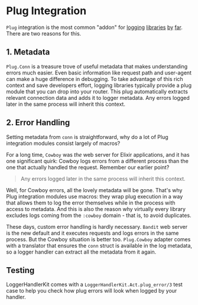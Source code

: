 # Plug Integration

`Plug` integration is the most common "addon" for
[logging](https://hexdocs.pm/sentry/setup-with-plug-and-phoenix.html)
[libraries](https://hexdocs.pm/honeybadger/Honeybadger.Plug.html)
[by](https://github.com/appsignal/appsignal-elixir-plug)
[far](https://hexdocs.pm/error_tracker/ErrorTracker.Integrations.Plug.html).
There are two reasons for this.

## 1. Metadata

`Plug.Conn` is a treasure trove of useful metadata that makes understanding
errors much easier. Even basic information like request path and user-agent can
make a huge difference in debugging. To take advantage of this rich context and
save developers effort, logging libraries typically provide a plug module that
you can drop into your router. This plug automatically extracts relevant
connection data and adds it to logger metadata. Any errors logged later in the
same process will inherit this context.

## 2. Error Handling

Setting metadata from `conn` is straightforward, why do a lot of Plug
integration modules consist largely of macros?

For a long time, `Cowboy` was _the_ web server for Elixir applications, and it
has one significant quirk: Cowboy logs errors from a different process than the
one that actually handled the request. Remember our earlier point?

> Any errors logged later in the same process will inherit this context.

Well, for Cowboy errors, all the lovely metadata will be gone. That's why Plug
integration modules use macros: they wrap plug execution in a way that allows
them to log the error themselves while in the process with access to metadata.
And this is also the reason why virtually every library excludes logs coming
from the `:cowboy` domain - that is, to avoid duplicates.

These days, custom error handling is hardly necessary. `Bandit` web server is
the new default and it executes requests and logs errors in the same process.
But the Cowboy situation is better too. `Plug.Cowboy` adapter comes with a
translator that ensures the `conn` struct is available in the log metadata, so a
logger handler can extract all the metadata from it again.

## Testing

LoggerHandlerKit comes with a `LoggerHandlerKit.Act.plug_error/3` test case to
help you check how plug errors will look when logged by your handler.